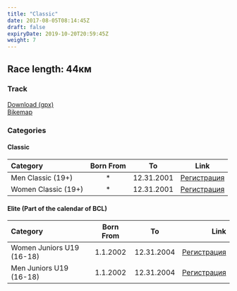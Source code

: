 ```yaml
---
title: "Classic"
date: 2017-08-05T08:14:45Z
draft: false
expiryDate: 2019-10-20T20:59:45Z
weight: 7
---
```


## Race length: 44км
### Track  
[Download (gpx)](https://drive.google.com/open?id=0B8lR1_MWHzbCMWhaR1pDeEZXV0k)  
[Bikemap](https://www.bikemap.net/en/route/4143055-murgash-44km/)  


### Categories
#### Classic
Category         | Born From |      To   | Link     
:-----------------|:---------:|:---------:|:-----------:
 Men Classic (19+)  |     *     | 12.31.2001| [Регистрация](http://www.veloclubmammut.com/murgash-classic-reg)
 Women Classic (19+)|     *     | 12.31.2001| [Регистрация](http://www.veloclubmammut.com/murgash-classic-reg)

#### Elite (Part of the calendar of BCL)
Category          | Born From |      To   | Link     
:-----------------|:---------:|:---------:|-------------:
 Women Juniors U19 (16-18)  | 1.1.2002  | 12.31.2004| [Регистрация](http://www.veloclubmammut.com/murgash-classic-reg)
 Men Juniors U19 (16-18)| 1.1.2002  | 12.31.2004| [Регистрация](http://www.veloclubmammut.com/murgash-classic-reg)


